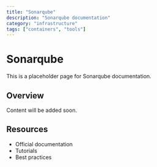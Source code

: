 ```yaml
---
title: "Sonarqube"
description: "Sonarqube documentation"
category: "infrastructure"
tags: ["containers", "tools"]
---
```


# Sonarqube

This is a placeholder page for Sonarqube documentation.

## Overview

Content will be added soon.

## Resources

- Official documentation
- Tutorials
- Best practices
